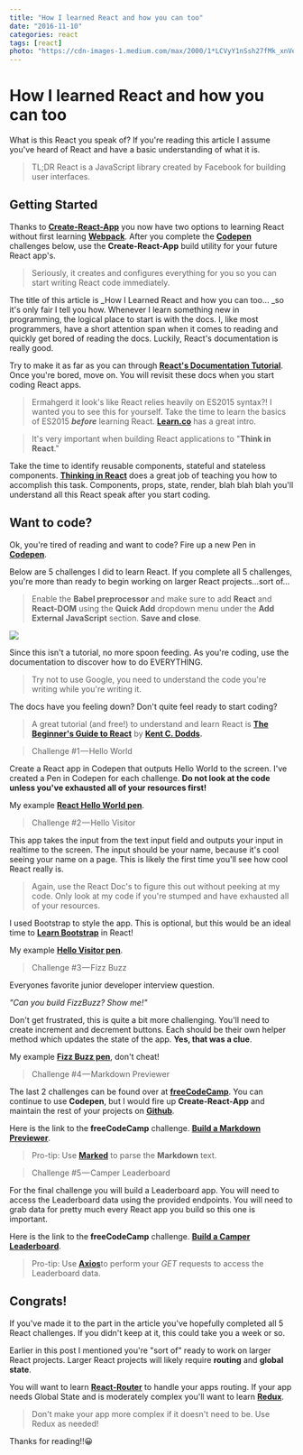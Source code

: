 ```yaml
---
title: "How I learned React and how you can too"
date: "2016-11-10"
categories: react
tags: [react]
photo: "https://cdn-images-1.medium.com/max/2000/1*LCVyY1nSsh27fMk_xnVeqw.png"
---
```


# How I learned React and how you can too

What is this React you speak of? If you're reading this article I assume you've heard of React and have a basic understanding of what it is.

> TL;DR React is a JavaScript library created by Facebook for building user interfaces.

## Getting Started

Thanks to [**Create-React-App**][1] you now have two options to learning React without first learning [**Webpack**][2]. After you complete the [**Codepen**][3] challenges below, use the **Create-React-App** build utility for your future React app's.

> Seriously, it creates and configures everything for you so you can start writing React code immediately.

The title of this article is \_How I Learned React and how you can too… \_so it's only fair I tell you how. Whenever I learn something new in programming, the logical place to start is with the docs. I, like most programmers, have a short attention span when it comes to reading and quickly get bored of reading the docs. Luckily, React's documentation is really good.

Try to make it as far as you can through [**React's Documentation Tutorial**][4]. Once you're bored, move on. You will revisit these docs when you start coding React apps.

> Ermahgerd it look's like React relies heavily on ES2015 syntax?! I wanted you to see this for yourself. Take the time to learn the basics of ES2015 **_before_** learning React. [**Learn.co**][5] has a great intro.

> It's very important when building React applications to "**Think in React**."

Take the time to identify reusable components, stateful and stateless components. [**Thinking in React**][6] does a great job of teaching you how to accomplish this task. Components, props, state, render, blah blah blah you'll understand all this React speak after you start coding.

## Want to code?

Ok, you're tired of reading and want to code? Fire up a new Pen in [**Codepen**][3].

Below are 5 challenges I did to learn React. If you complete all 5 challenges, you're more than ready to begin working on larger React projects…sort of…

> Enable the **Babel preprocessor** and make sure to add **React** and **React-DOM** using the **Quick Add** dropdown menu under the **Add External JavaScript** section. **Save and close**.

![][7]

Since this isn't a tutorial, no more spoon feeding. As you're coding, use the documentation to discover how to do EVERYTHING.

> Try not to use Google, you need to understand the code you're writing while you're writing it.

The docs have you feeling down? Don't quite feel ready to start coding?

> A great tutorial (and free!) to understand and learn React is [**The Beginner's Guide to React**][8] by [**Kent C. Dodds**][9]**.**

> Challenge #1 — Hello World

Create a React app in Codepen that outputs Hello World to the screen. I've created a Pen in Codepen for each challenge. **Do not look at the code unless you've exhausted all of your resources first!**

My example [**React Hello World pen**][10].

> Challenge #2 — Hello Visitor

This app takes the input from the text input field and outputs your input in realtime to the screen. The input should be your name, because it's cool seeing your name on a page. This is likely the first time you'll see how cool React really is.

> Again, use the React Doc's to figure this out without peeking at my code. Only look at my code if you're stumped and have exhausted all of your resources.

I used Bootstrap to style the app. This is optional, but this would be an ideal time to [**Learn Bootstrap**][11] in React!

My example [**Hello Visitor pen**][12].

> Challenge #3 — Fizz Buzz

Everyones favorite junior developer interview question.

_"Can you build FizzBuzz? Show me!"_

Don't get frustrated, this is quite a bit more challenging. You'll need to create increment and decrement buttons. Each should be their own helper method which updates the state of the app. **Yes, that was a clue**.

My example [**Fizz Buzz pen**][13], don't cheat!

> Challenge #4 — Markdown Previewer

The last 2 challenges can be found over at [**freeCodeCamp**][14]. You can continue to use **Codepen**, but I would fire up **Create-React-App** and maintain the rest of your projects on [**Github**][15].

Here is the link to the **freeCodeCamp** challenge. [**Build a Markdown Previewer**][16].

> Pro-tip: Use [**Marked**][17] to parse the **Markdown** text.

> Challenge #5 — Camper Leaderboard

For the final challenge you will build a Leaderboard app. You will need to access the Leaderboard data using the provided endpoints. You will need to grab data for pretty much every React app you build so this one is important.

Here is the link to the **freeCodeCamp** challenge. [**Build a Camper Leaderboard**][18].

> Pro-tip: Use [**Axios**][19]to perform your _GET_ requests to access the Leaderboard data.

## Congrats!

If you've made it to the part in the article you've hopefully completed all 5 React challenges. If you didn't keep at it, this could take you a week or so.

Earlier in this post I mentioned you're "sort of" ready to work on larger React projects. Larger React projects will likely require **routing** and **global state**.

You will want to learn [**React-Router**][20] to handle your apps routing. If your app needs Global State and is moderately complex you'll want to learn [**Redux**][21].

> Don't make your app more complex if it doesn't need to be. Use Redux as needed!

Thanks for reading!!😀

[1]: https://github.com/facebookincubator/create-react-app
[2]: https://webpack.github.io/docs/
[3]: http://codepen.io/
[4]: https://facebook.github.io/react/tutorial/tutorial.html
[5]: https://learn.co/lessons/intro-to-es2015
[6]: https://facebook.github.io/react/docs/thinking-in-react.html
[7]: https://cdn-images-1.medium.com/max/1600/1*EAGZyyFKWlqirVqNKZ0tZQ.png
[8]: https://egghead.io/courses/the-beginner-s-guide-to-react
[9]: https://twitter.com/kentcdodds
[10]: http://codepen.io/sgroff04/pen/ObMVEE
[11]: http://getbootstrap.com/
[12]: http://codepen.io/sgroff04/full/zBYKLP/
[13]: http://codepen.io/sgroff04/full/LZYWBB/
[14]: https://www.freecodecamp.com/
[15]: https://github.com/
[16]: https://www.freecodecamp.com/challenges/build-a-markdown-previewer
[17]: https://github.com/chjj/marked
[18]: https://www.freecodecamp.com/challenges/build-a-camper-leaderboard
[19]: https://github.com/mzabriskie/axios
[20]: https://github.com/ReactTraining/react-router
[21]: http://redux.js.org/
